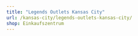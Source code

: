 ```yaml
---
title: "Legends Outlets Kansas City"
url: /kansas-city/legends-outlets-kansas-city/
shop: Einkaufszentrum
---
```

